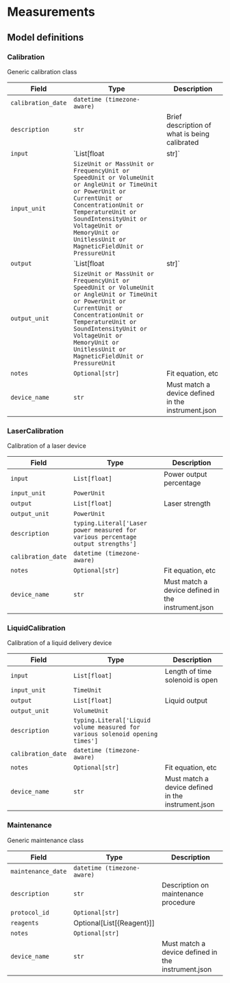 # Measurements

## Model definitions

### Calibration

Generic calibration class

| Field | Type | Description |
|-------|------|-------------|
| `calibration_date` | `datetime (timezone-aware)` |  |
| `description` | `str` | Brief description of what is being calibrated |
| `input` | `List[float | str]` | Calibration input |
| `input_unit` | `SizeUnit or MassUnit or FrequencyUnit or SpeedUnit or VolumeUnit or AngleUnit or TimeUnit or PowerUnit or CurrentUnit or ConcentrationUnit or TemperatureUnit or SoundIntensityUnit or VoltageUnit or MemoryUnit or UnitlessUnit or MagneticFieldUnit or PressureUnit` |  |
| `output` | `List[float | str]` | Calibration output |
| `output_unit` | `SizeUnit or MassUnit or FrequencyUnit or SpeedUnit or VolumeUnit or AngleUnit or TimeUnit or PowerUnit or CurrentUnit or ConcentrationUnit or TemperatureUnit or SoundIntensityUnit or VoltageUnit or MemoryUnit or UnitlessUnit or MagneticFieldUnit or PressureUnit` |  |
| `notes` | `Optional[str]` | Fit equation, etc |
| `device_name` | `str` | Must match a device defined in the instrument.json |


### LaserCalibration

Calibration of a laser device

| Field | Type | Description |
|-------|------|-------------|
| `input` | `List[float]` | Power output percentage |
| `input_unit` | `PowerUnit` |  |
| `output` | `List[float]` | Laser strength |
| `output_unit` | `PowerUnit` |  |
| `description` | `typing.Literal['Laser power measured for various percentage output strengths']` |  |
| `calibration_date` | `datetime (timezone-aware)` |  |
| `notes` | `Optional[str]` | Fit equation, etc |
| `device_name` | `str` | Must match a device defined in the instrument.json |


### LiquidCalibration

Calibration of a liquid delivery device

| Field | Type | Description |
|-------|------|-------------|
| `input` | `List[float]` | Length of time solenoid is open |
| `input_unit` | `TimeUnit` |  |
| `output` | `List[float]` | Liquid output |
| `output_unit` | `VolumeUnit` |  |
| `description` | `typing.Literal['Liquid volume measured for various solenoid opening times']` |  |
| `calibration_date` | `datetime (timezone-aware)` |  |
| `notes` | `Optional[str]` | Fit equation, etc |
| `device_name` | `str` | Must match a device defined in the instrument.json |


### Maintenance

Generic maintenance class

| Field | Type | Description |
|-------|------|-------------|
| `maintenance_date` | `datetime (timezone-aware)` |  |
| `description` | `str` | Description on maintenance procedure |
| `protocol_id` | `Optional[str]` |  |
| `reagents` | Optional[List[{Reagent}]] |  |
| `notes` | `Optional[str]` |  |
| `device_name` | `str` | Must match a device defined in the instrument.json |


